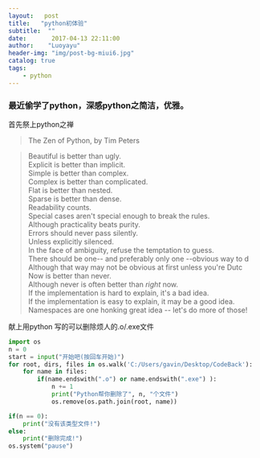 ```yaml
---
layout:   post 
title:   "python初体验"
subtitle:  ""
date:       2017-04-13 22:11:00
author:    "Luoyayu"
header-img: "img/post-bg-miui6.jpg"
catalog: true
tags:
    - python
---
```


### 最近偷学了python，深感python之简洁，优雅。
首先祭上python之禅
>The Zen of Python, by Tim Peters

>Beautiful is better than ugly.  
Explicit is better than implicit.  
Simple is better than complex.  
Complex is better than complicated.  
Flat is better than nested.  
Sparse is better than dense.  
Readability counts.  
Special cases aren't special enough to break the rules.   
Although practicality beats purity.  
Errors should never pass silently.  
Unless explicitly silenced.   
In the face of ambiguity, refuse the temptation to guess.  
There should be one-- and preferably only one --obvious way to d  
Although that way may not be obvious at first unless you're Dutc  
Now is better than never.  
Although never is often better than *right* now.  
If the implementation is hard to explain, it's a bad idea.  
If the implementation is easy to explain, it may be a good idea.  
Namespaces are one honking great idea -- let's do more of those! 

献上用python 写的可以删除烦人的.o/.exe文件

``` python
import os
n = 0
start = input("开始吧(按回车开始)")
for root, dirs, files in os.walk('C:/Users/gavin/Desktop/CodeBack'):
    for name in files:
        if(name.endswith(".o") or name.endswith(".exe") ):
            n += 1
            print("Python帮你删除了", n, "个文件")
            os.remove(os.path.join(root, name))

if(n == 0):
    print("没有该类型文件!")
else:
    print("删除完成!")
os.system("pause")

```



